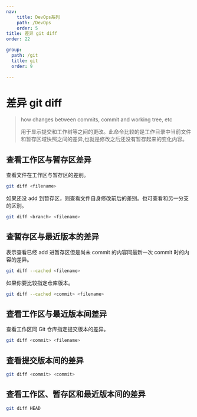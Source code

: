 ```yaml
---
nav:
    title: DevOps系列
    path: /DevOps
    order: 5
title: 差异 git diff
order: 22

group:
  path: /git
  title: git
  order: 9
  
---
```


# 差异 git diff

> how changes between commits, commit and working tree, etc
>
> 用于显示提交和工作树等之间的更改。此命令比较的是工作目录中当前文件和暂存区域快照之间的差异,也就是修改之后还没有暂存起来的变化内容。

## 查看工作区与暂存区差异

查看文件在工作区与暂存区的差别。

```bash
git diff <filename>
```

如果还没 add 到暂存区，则查看文件自身修改前后的差别。也可查看和另一分支的区别。

```bash
git diff <branch> <filename>
```

## 查暂存区与最近版本的差异

表示查看已经 add 进暂存区但是尚未 commit 的内容同最新一次 commit 时的内容的差异。

```bash
git diff --cached <filename>
```

如果你要比较指定仓库版本。

```bash
git diff --cached <commit> <filename>
```

## 查看工作区与最近版本间差异

查看工作区同 Git 仓库指定提交版本的差异。

```bash
git diff <commit> <filename>
```

## 查看提交版本间的差异

```bash
git diff <commit> <commit>
```

## 查看工作区、暂存区和最近版本间的差异

```bash
git diff HEAD
```
